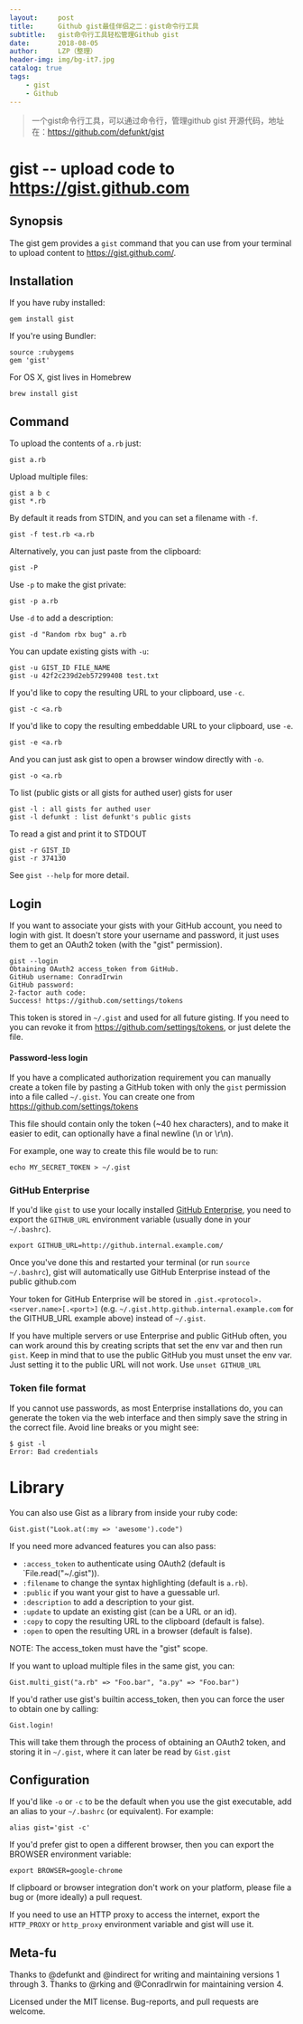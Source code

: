 ```yaml
---
layout:     post
title:      Github gist最佳伴侣之二：gist命令行工具
subtitle:   gist命令行工具轻松管理Github gist
date:       2018-08-05
author:     LZP（整理）
header-img: img/bg-it7.jpg
catalog: true
tags:
    - gist
    - Github
---
```


> 一个gist命令行工具，可以通过命令行，管理github gist
> 开源代码，地址在：https://github.com/defunkt/gist

gist -- upload code to https://gist.github.com
=================================================

## Synopsis

The gist gem provides a `gist` command that you can use from your terminal to
upload content to https://gist.github.com/.

## Installation

‌If you have ruby installed:

    gem install gist

‌If you're using Bundler:

    source :rubygems
    gem 'gist'

‌For OS X, gist lives in Homebrew

    brew install gist

## Command

‌To upload the contents of `a.rb` just:

    gist a.rb

‌Upload multiple files:

    gist a b c
    gist *.rb

‌By default it reads from STDIN, and you can set a filename with `-f`.

    gist -f test.rb <a.rb

‌Alternatively, you can just paste from the clipboard:

    gist -P

‌Use `-p` to make the gist private:

    gist -p a.rb

‌Use `-d` to add a description:

    gist -d "Random rbx bug" a.rb

‌You can update existing gists with `-u`:

    gist -u GIST_ID FILE_NAME
    gist -u 42f2c239d2eb57299408 test.txt

‌If you'd like to copy the resulting URL to your clipboard, use `-c`.

    gist -c <a.rb

‌If you'd like to copy the resulting embeddable URL to your clipboard, use `-e`.

    gist -e <a.rb

‌And you can just ask gist to open a browser window directly with `-o`.

    gist -o <a.rb

‌To list (public gists or all gists for authed user) gists for user

    gist -l : all gists for authed user
    gist -l defunkt : list defunkt's public gists

To read a gist and print it to STDOUT

    gist -r GIST_ID
    gist -r 374130

‌See `gist --help` for more detail.

## Login

If you want to associate your gists with your GitHub account, you need to login
with gist. It doesn't store your username and password, it just uses them to get
an OAuth2 token (with the "gist" permission).

    gist --login
    Obtaining OAuth2 access_token from GitHub.
    GitHub username: ConradIrwin
    GitHub password:
    2-factor auth code:
    Success! https://github.com/settings/tokens

This token is stored in `~/.gist` and used for all future gisting. If you need to
you can revoke it from https://github.com/settings/tokens, or just delete the
file. 

#### Password-less login

If you have a complicated authorization requirement you can manually create a
token file by pasting a GitHub token with only the `gist` permission into a
file called `~/.gist`. You can create one from https://github.com/settings/tokens

This file should contain only the token (~40 hex characters), and to make it
easier to edit, can optionally have a final newline (\n or \r\n).

For example, one way to create this file would be to run:

    echo MY_SECRET_TOKEN > ~/.gist

### GitHub Enterprise

If you'd like `gist` to use your locally installed [GitHub Enterprise](https://enterprise.github.com/),
you need to export the `GITHUB_URL` environment variable (usually done in your `~/.bashrc`).

    export GITHUB_URL=http://github.internal.example.com/

Once you've done this and restarted your terminal (or run `source ~/.bashrc`), gist will
automatically use GitHub Enterprise instead of the public github.com

Your token for GitHub Enterprise will be stored in `.gist.<protocol>.<server.name>[.<port>]` (e.g.
`~/.gist.http.github.internal.example.com` for the GITHUB_URL example above) instead of `~/.gist`.

If you have multiple servers or use Enterprise and public GitHub often, you can work around this by creating scripts
that set the env var and then run `gist`. Keep in mind that to use the public GitHub you must unset the env var. Just
setting it to the public URL will not work. Use `unset GITHUB_URL`

### Token file format

If you cannot use passwords, as most Enterprise installations do, you can generate the token via the web interface
and then simply save the string in the correct file. Avoid line breaks or you might see:
```
$ gist -l
Error: Bad credentials
```

# Library

‌You can also use Gist as a library from inside your ruby code:

    Gist.gist("Look.at(:my => 'awesome').code")

If you need more advanced features you can also pass:

* `:access_token` to authenticate using OAuth2 (default is `File.read("~/.gist")).
* `:filename` to change the syntax highlighting (default is `a.rb`).
* `:public` if you want your gist to have a guessable url.
* `:description` to add a description to your gist.
* `:update` to update an existing gist (can be a URL or an id).
* `:copy` to copy the resulting URL to the clipboard (default is false).
* `:open` to open the resulting URL in a browser (default is false).

NOTE: The access_token must have the "gist" scope.

‌If you want to upload multiple files in the same gist, you can:

    Gist.multi_gist("a.rb" => "Foo.bar", "a.py" => "Foo.bar")

‌If you'd rather use gist's builtin access_token, then you can force the user
  to obtain one by calling:

    Gist.login!

‌This will take them through the process of obtaining an OAuth2 token, and storing it
in `~/.gist`, where it can later be read by `Gist.gist`

## Configuration

‌If you'd like `-o` or `-c` to be the default when you use the gist executable, add an
alias to your `~/.bashrc` (or equivalent). For example:

    alias gist='gist -c'

‌If you'd prefer gist to open a different browser, then you can export the BROWSER
environment variable:

    export BROWSER=google-chrome

If clipboard or browser integration don't work on your platform, please file a bug or
(more ideally) a pull request.

If you need to use an HTTP proxy to access the internet, export the `HTTP_PROXY` or
`http_proxy` environment variable and gist will use it.

## Meta-fu

Thanks to @defunkt and @indirect for writing and maintaining versions 1 through 3.
Thanks to @rking and @ConradIrwin for maintaining version 4.

Licensed under the MIT license. Bug-reports, and pull requests are welcome.

